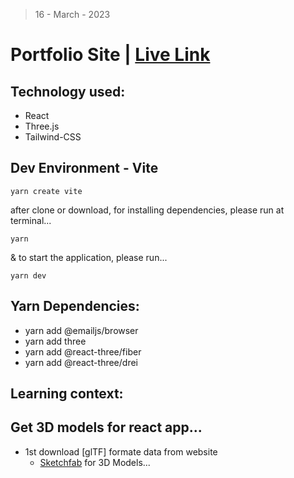 > 16 - March - 2023

# Portfolio Site | [Live Link](https)

## Technology used:
* React
* Three.js
* Tailwind-CSS

## Dev Environment - Vite
```
yarn create vite
```

after clone or download, for installing dependencies, please run at terminal...

```
yarn
```

& to start the application, please run...

```
yarn dev
```


## Yarn Dependencies:
* yarn add @emailjs/browser
* yarn add three
* yarn add @react-three/fiber
* yarn add @react-three/drei


## Learning context:



## Get 3D models for react app...

* 1st download [glTF] formate data from website
    * [Sketchfab](https://sketchfab.com) for 3D Models...


<!-- 
https://github.com/taiseen/portfolio-site-three.js 
-->